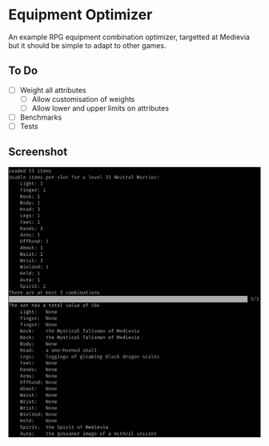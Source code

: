 # Equipment Optimizer

An example RPG equipment combination optimizer, targetted at Medievia but it should be simple to adapt to other games.

## To Do

* [ ] Weight all attributes
  * [ ] Allow customisation of weights
  * [ ] Allow lower and upper limits on attributes
* [ ] Benchmarks
* [ ] Tests

## Screenshot

![Screenshot](screenshot.png)
